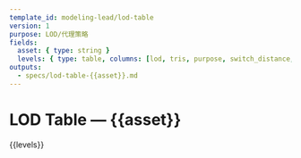 ```yaml
---
template_id: modeling-lead/lod-table
version: 1
purpose: LOD/代理策略
fields:
  asset: { type: string }
  levels: { type: table, columns: [lod, tris, purpose, switch_distance, notes] }
outputs:
  - specs/lod-table-{{asset}}.md
---
```


# LOD Table — {{asset}}

{{levels}}
